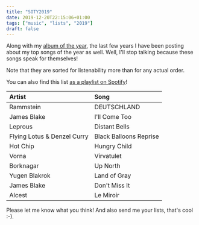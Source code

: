 ```yaml
---
title: "SOTY2019"
date: 2019-12-20T22:15:06+01:00
tags: ["music", "lists", "2019"]
draft: false
---
```

Along with my [album of the year](../aoty2019/), the last few years I have been posting about my top songs of the year as well. Well, I'll stop talking because these songs speak for themselves!

Note that they are sorted for listenability more than for any actual order.

You can also find this list [as a playlist on Spotify](https://open.spotify.com/playlist/1iklYiiUplIgg4ofiJYZbz?si=I7HEwC6NSUiCslRtyWylTg)!

|Artist| Song|
|:----------|:----------|
| Rammstein | DEUTSCHLAND|
| James Blake | I'll Come Too|
| Leprous | Distant Bells|
| Flying Lotus & Denzel Curry | Black Balloons Reprise|
| Hot Chip | Hungry Child|
| Vorna | Virvatulet|
| Borknagar | Up North|
| Yugen Blakrok | Land of Gray|
| James Blake | Don't Miss It|
| Alcest | Le Miroir|

Please let me know what you think! And also send me your lists, that's cool :-).